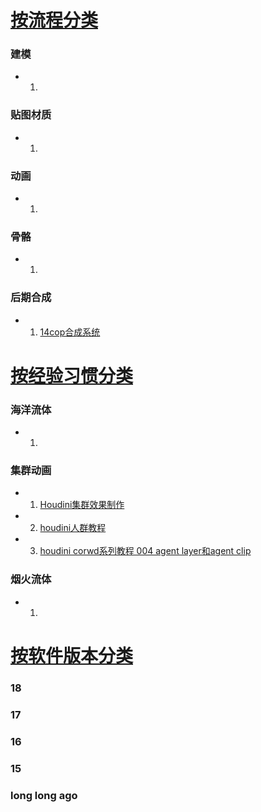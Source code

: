 # [按流程分类]()

### 建模

* 1.  []()

### 贴图材质

* 1.  []()

### 动画

* 1.  []()

### 骨骼

* 1.  []()


### 后期合成

* 1.  [14cop合成系统](https://www.bilibili.com/video/av34340416?p=14)

# [按经验习惯分类]()

### 海洋流体

* 1.  []()

### 集群动画

* 1.  [Houdini集群效果制作](https://www.bilibili.com/video/av53253216)

* 2.  [houdini人群教程](https://www.bilibili.com/video/av63611433)

* 3.  [houdini corwd系列教程 004 agent layer和agent clip](https://www.bilibili.com/video/av63749226)

### 烟火流体

* 1.  []()


# [按软件版本分类]()

### 18

### 17

### 16

### 15

### long long ago

